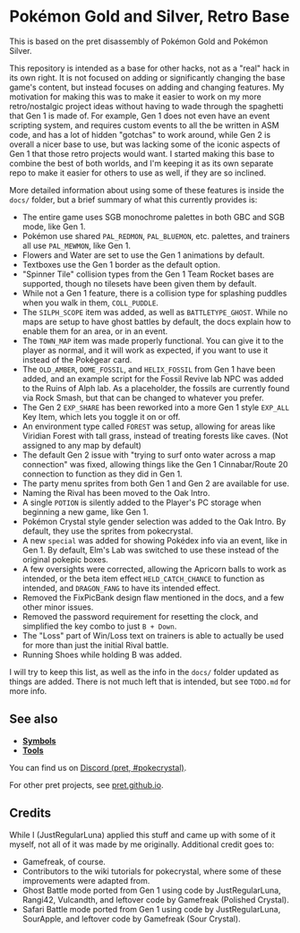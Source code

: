 # Pokémon Gold and Silver, Retro Base
This is based on the pret disassembly of Pokémon Gold and Pokémon Silver.

This repository is intended as a base for other hacks, not as a "real" hack in its own right. It is not focused on adding or significantly changing the base game's content, but instead focuses on adding and changing features. My motivation for making this was to make it easier to work on my more retro/nostalgic project ideas without having to wade through the spaghetti that Gen 1 is made of. For example, Gen 1 does not even have an event scripting system, and requires custom events to all the be written in ASM code, and has a lot of hidden "gotchas" to work around, while Gen 2 is overall a nicer base to use, but was lacking some of the iconic aspects of Gen 1 that those retro projects would want. I started making this base to combine the best of both worlds, and I'm keeping it as its own separate repo to make it easier for others to use as well, if they are so inclined.

More detailed information about using some of these features is inside the `docs/` folder, but a brief summary of what this currently provides is:
- The entire game uses SGB monochrome palettes in both GBC and SGB mode, like Gen 1.
- Pokémon use shared `PAL_REDMON`, `PAL_BLUEMON`, etc. palettes, and trainers all use `PAL_MEWMON`, like Gen 1.
- Flowers and Water are set to use the Gen 1 animations by default.
- Textboxes use the Gen 1 border as the default option.
- "Spinner Tile" collision types from the Gen 1 Team Rocket bases are supported, though no tilesets have been given them by default.
- While not a Gen 1 feature, there is a collision type for splashing puddles when you walk in them, `COLL_PUDDLE`.
- The `SILPH_SCOPE` item was added, as well as `BATTLETYPE_GHOST`. While no maps are setup to have ghost battles by default, the docs explain how to enable them for an area, or in an event.
- The `TOWN_MAP` item was made properly functional. You can give it to the player as normal, and it will work as expected, if you want to use it instead of the Pokégear card.
- The `OLD_AMBER`, `DOME_FOSSIL`, and `HELIX_FOSSIL` from Gen 1 have been added, and an example script for the Fossil Revive lab NPC was added to the Ruins of Alph lab. As a placeholder, the fossils are currently found via Rock Smash, but that can be changed to whatever you prefer.
- The Gen 2 `EXP_SHARE` has been reworked into a more Gen 1 style `EXP_ALL` Key Item, which lets you toggle it on or off.
- An environment type called `FOREST` was setup, allowing for areas like Viridian Forest with tall grass, instead of treating forests like caves. (Not assigned to any map by default)
- The default Gen 2 issue with "trying to surf onto water across a map connection" was fixed, allowing things like the Gen 1 Cinnabar/Route 20 connection to function as they did in Gen 1.
- The party menu sprites from both Gen 1 and Gen 2 are available for use.
- Naming the Rival has been moved to the Oak Intro.
- A single `POTION` is silently added to the Player's PC storage when beginning a new game, like Gen 1.
- Pokémon Crystal style gender selection was added to the Oak Intro. By default, they use the sprites from pokecrystal.
- A new `special` was added for showing Pokédex info via an event, like in Gen 1. By default, Elm's Lab was switched to use these instead of the original pokepic boxes.
- A few oversights were corrected, allowing the Apricorn balls to work as intended, or the beta item effect `HELD_CATCH_CHANCE` to function as intended, and `DRAGON_FANG` to have its intended effect.
- Removed the FixPicBank design flaw mentioned in the docs, and a few other minor issues.
- Removed the password requirement for resetting the clock, and simplified the key combo to just `B + Down`.
- The "Loss" part of Win/Loss text on trainers is able to actually be used for more than just the initial Rival battle.
- Running Shoes while holding B was added.

I will try to keep this list, as well as the info in the `docs/` folder updated as things are added. There is not much left that is intended, but see `TODO.md` for more info.


## See also

- [**Symbols**][symbols]
- [**Tools**][tools]

You can find us on [Discord (pret, #pokecrystal)](https://discord.gg/d5dubZ3).

For other pret projects, see [pret.github.io](https://pret.github.io/).

[symbols]: https://github.com/pret/pokegold/tree/symbols
[tools]: https://github.com/pret/gb-asm-tools


## Credits

While I (JustRegularLuna) applied this stuff and came up with some of it myself, not all of it was made by me originally. Additional credit goes to:
- Gamefreak, of course.
- Contributors to the wiki tutorials for pokecrystal, where some of these improvements were adapted from.
- Ghost Battle mode ported from Gen 1 using code by JustRegularLuna, Rangi42, Vulcandth, and leftover code by Gamefreak (Polished Crystal).
- Safari Battle mode ported from Gen 1 using code by JustRegularLuna, SourApple, and leftover code by Gamefreak (Sour Crystal).
